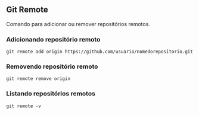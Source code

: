 ## Git Remote
  
Comando para adicionar ou remover repositórios remotos.
  
### Adicionando repositório remoto
  
`git remote add origin https://github.com/usuario/nomedorepositorio.git`  
  
### Removendo repositório remoto
  
`git remote remove origin`  
  
### Listando repositórios remotos
  
`git remote -v`  
  
